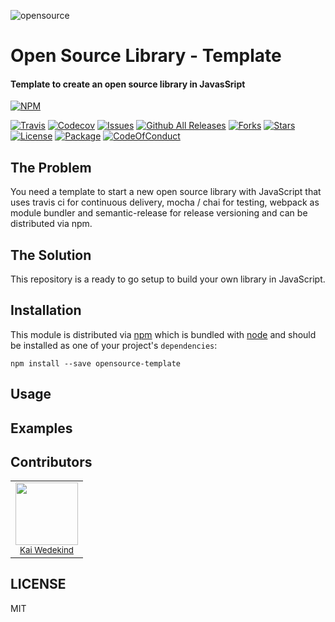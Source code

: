 ![opensource](https://user-images.githubusercontent.com/12070900/30003088-819ad23e-9086-11e7-9267-f45eee511193.png)

# Open Source Library - Template

#### Template to create an open source library in JavasSript

[![NPM](https://nodei.co/npm/opensource-template.png?downloads=true&downloadRank=true&stars=true)](https://nodei.co/npm/opensource-template/)

[![Travis](https://img.shields.io/travis/KaiWedekind/opensource-template.svg)]()
[![Codecov](https://img.shields.io/codecov/c/github/KaiWedekind/opensource-template.svg)]()
[![Issues](https://img.shields.io/github/issues/KaiWedekind/opensource-template.svg)](https://github.com/KaiWedekind/opensource-template/issues)
[![Github All Releases](https://img.shields.io/github/downloads/KaiWedekind/opensource-template/total.svg)]()
[![Forks](https://img.shields.io/github/forks/KaiWedekind/opensource-template.svg)](https://github.com/KaiWedekind/opensource-template/network)
[![Stars](https://img.shields.io/github/stars/KaiWedekind/opensource-template.svg)](https://github.com/KaiWedekind/opensource-template/stargazers)
[![License](https://img.shields.io/badge/license-MIT-blue.svg)](https://raw.githubusercontent.com/KaiWedekind/opensource-template/master/LICENSE)
[![Package](https://img.shields.io/badge/npm-5.0.3-blue.svg)](package)
[![CodeOfConduct](https://img.shields.io/badge/code%20of-conduct-ff69b4.svg)]()

## The Problem

You need a template to start a new open source library with JavaScript that uses travis ci for continuous delivery, mocha / chai for testing, webpack as module bundler and semantic-release for release versioning and can be distributed via npm.

## The Solution
This repository is a ready to go setup to build your own library in JavaScript.

## Installation

This module is distributed via [npm](https://www.npmjs.com/) which is bundled with [node](https://nodejs.org/) and should be installed as one of your project's `dependencies`:

```
npm install --save opensource-template
```

## Usage

## Examples

## Contributors

<!-- ALL-CONTRIBUTORS-LIST:START - Do not remove or modify this section -->
<table>
    <tr style="border:none;">
        <td align="center" style="border:none;">
            <img src="https://avatars0.githubusercontent.com/u/12070900?v=4&s=460" width="100px;"/><br />
            <sub><a href="https://www.kaiwedekind.com/" target="_blank">Kai Wedekind</a></sub>
        </td>
    <tr>
</table>
<!-- ALL-CONTRIBUTORS-LIST:END -->

## LICENSE

MIT



